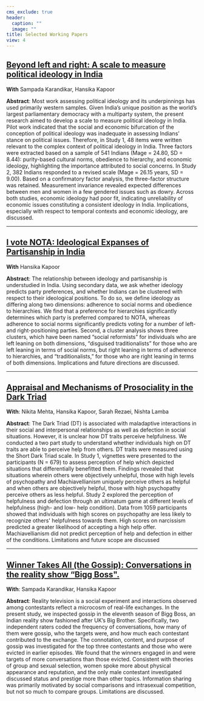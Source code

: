 ```yaml
---
cms_exclude: true
header:
  caption: ""
  image: ""
title: Selected Working Papers
view: 4
---
```

## [Beyond left and right: A scale to measure political ideology in India](https://osf.io/preprints/psyarxiv/fg387_v1)
 
**With** Sampada Karandikar, Hansika Kapoor

**Abstract**: Most work assessing political ideology and its underpinnings has used primarily western samples. Given India’s unique position as the world’s largest parliamentary democracy with a multiparty system, the present research aimed to develop a scale to measure political ideology in India. Pilot work indicated that the social and economic bifurcation of the conception of political ideology was inadequate in assessing Indians’ stance on political issues. Therefore, in Study 1, 48 items were written relevant to the complex context of political ideology in India. Three factors were extracted based on a sample of 541 Indians (Mage = 24.80, SD = 8.44): purity-based cultural norms, obedience to hierarchy, and economic ideology, highlighting the importance attributed to social concerns. In Study 2, 382 Indians responded to a revised scale (Mage = 26.15 years, SD = 9.00). Based on a confirmatory factor analysis, the three-factor structure was retained. Measurement invariance revealed expected differences between men and women in a few gendered issues such as dowry. Across both studies, economic ideology had poor fit, indicating unreliability of economic issues constituting a consistent ideology in India. Implications, especially with respect to temporal contexts and economic ideology, are discussed.

---

## [I vote NOTA: Ideological Expanses of Partisanship in India](https://osf.io/preprints/psyarxiv/n6hek_v1)

**With** Hansika Kapoor

**Abstract**: The relationship between ideology and partisanship is understudied in India. Using secondary data, we ask whether ideology predicts party preferences, and whether Indians can be clustered with respect to their ideological positions. To do so, we define ideology as differing along two dimensions: adherence to social norms and obedience to hierarchies. We find that a preference for hierarchies significantly determines which party is preferred compared to NOTA, whereas adherence to social norms significantly predicts voting for a number of left- and right-positioning parties. Second, a cluster analysis shows three clusters, which have been named “social reformists” for individuals who are left leaning on both dimensions, “disguised traditionalists” for those who are left leaning in terms of social norms, but right leaning in terms of adherence to hierarchies, and “traditionalists,” for those who are right leaning in terms of both dimensions. Implications and future directions are discussed.

---

## [Appraisal and Mechanisms of Prosociality in the Dark Triad](https://osf.io/preprints/psyarxiv/u8agb_v1)

**With**: Nikita Mehta, Hansika Kapoor, Sarah Rezaei, Nishta Lamba

**Abstract**: The Dark Triad (DT) is associated with maladaptive interactions in their social and interpersonal relationships as well as defection in social situations. However, it is unclear how DT traits perceive helpfulness. We conducted a two part study to understand whether individuals high on DT traits are able to perceive help from others. DT traits were measured using the Short Dark Triad scale. In Study 1, vignettes were presented to the participants (N = 679) to assess perception of help which depicted situations that differentially benefitted them. Findings revealed that situations wherein others were objectively unhelpful, those with high levels of psychopathy and Machiavellianism uniquely perceive others as helpful and when others are objectively helpful, those with high psychopathy perceive others as less helpful. Study 2 explored the perception of helpfulness and defection through an ultimatum game at different levels of helpfulness (high- and low- help condition). Data from 1059 participants showed that individuals with high scores on psychopathy are less likely to recognize others' helpfulness towards them. High scores on narcissism predicted a greater likelihood of accepting a high help offer. Machiavellianism did not predict perception of help and defection in either of the conditions. Limitations and future scope are discussed

---
## [Winner Takes All (the Gossip): Conversations in the reality show “Bigg Boss".](http://osf.io/8rvhe)

**With**: Sampada Karandikar, Hansika Kapoor

**Abstract**: Reality television is a social experiment and interactions observed among contestants reflect a microcosm of real-life exchanges. In the present study, we inspected gossip in the eleventh season of Bigg Boss, an Indian reality show fashioned after UK’s Big Brother. Specifically, two independent raters coded the frequency of conversations, how many of them were gossip, who the targets were, and how much each contestant contributed to the exchange. The connotation, content, and purpose of gossip was investigated for the top three contestants and those who were evicted in earlier episodes. We found that the winners engaged in and were targets of more conversations than those evicted. Consistent with theories of group and sexual selection, women spoke more about physical appearance and reputation, and the only male contestant investigated discussed status and prestige more than other topics. Information sharing was primarily motivated by social comparisons and intrasexual competition, but not so much to compare groups. Limitations are discussed.

